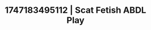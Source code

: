 ---
categories:
- Tan lines & lingerie
- Consent-based play
- Mindful sex
- Football-themed kink
- Dirty mind games
image: /assets/images/1747183495112.jpg
layout: post
seo:
  description: Featured content with high-quality Scat Fetish, ABDL Play. HD images
    available.
  keywords: Scat Fetish, ABDL Play
  og_image: /assets/images/1747183495112.jpg
  schema_type: VisualArtwork
tags:
- ABDL Play
- '#1747183495112'
- Scat Fetish
title: 1747183495112 | Scat Fetish ABDL Play
---